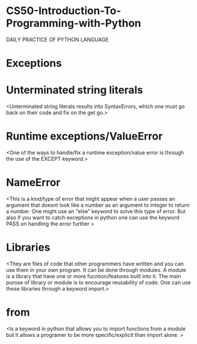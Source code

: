 # CS50-Introduction-To-Programming-with-Python
DAILY PRACTICE OF PYTHON LANGUAGE

# Exceptions 

# Unterminated string literals
<Unterminated string literals results into SyntaxErrors, which one must go back on their code and fix on the get go.>

# Runtime exceptions/ValueError
<One of the ways to handle/fix a runtime exception/value error is through the use of the EXCEPT keyword.>

# NameError
<This is a kind/type of error that might appear when a user passes an argument that doesnt look like a number as an argument to integer to return a number. One might use an "else" keyword to solve this type of error. But also if you want to catch exceptions in python one can use the keyword PASS on handling the error further >

# Libraries
<They are files of code that other programmers have written and you can use them in your own program. It can be done through modules. A module is a library that have one or more fucntion/features built into it. The main purose of library or module is to encourage reusability of code. One can use these libraries through a keyword import.>

# from
<Is a keyword in python that allows you to import functions from a module but it allows a programer to be more specific/explicit than import alone. >



